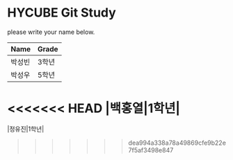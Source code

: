 # HYCUBE Git Study

please write your name below.

|Name|Grade|
|---------|------------|
|박성빈|3학년|
|박성우|5학년|
<<<<<<< HEAD
|백홍열|1학년|
=======
|정유진|1학년|
>>>>>>> dea994a338a78a49869cfe9b22e7f5af3498e847
